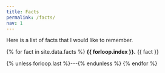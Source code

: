 ```yaml
---
title: Facts
permalink: /facts/
nav: 1
---
```


Here is a list of facts that I would like to remember.

{% for fact in site.data.facts %}
**{{ forloop.index }}.** {{ fact }}

{% unless forloop.last %}---{% endunless %}
{% endfor %}
